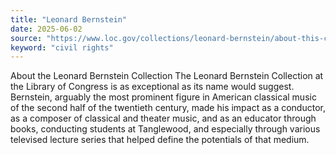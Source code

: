 ```yaml
---
title: "Leonard Bernstein"
date: 2025-06-02
source: "https://www.loc.gov/collections/leonard-bernstein/about-this-collection/"
keyword: "civil rights"
---
```


About the Leonard Bernstein Collection The Leonard Bernstein Collection at the Library of Congress is as exceptional as its name would suggest. Bernstein, arguably the most prominent figure in American classical music of the second half of the twentieth century, made his impact as a conductor, as a composer of classical and theater music, and as an educator through books, conducting students at Tanglewood, and especially through various televised lecture series that helped define the potentials of that medium.

